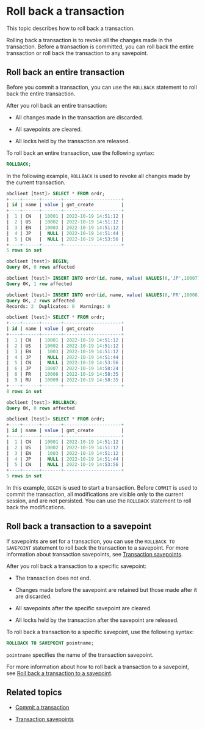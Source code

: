 # Roll back a transaction

This topic describes how to roll back a transaction. 

Rolling back a transaction is to revoke all the changes made in the transaction. Before a transaction is committed, you can roll back the entire transaction or roll back the transaction to any savepoint. 

## Roll back an entire transaction

Before you commit a transaction, you can use the `ROLLBACK` statement to roll back the entire transaction. 

After you roll back an entire transaction:

* All changes made in the transaction are discarded. 

* All savepoints are cleared. 

* All locks held by the transaction are released. 

To roll back an entire transaction, use the following syntax:

```sql
ROLLBACK;
```

In the following example, `ROLLBACK` is used to revoke all changes made by the current transaction. 

```sql
obclient [test]> SELECT * FROM ordr;
+----+------+-------+---------------------+
| id | name | value | gmt_create          |
+----+------+-------+---------------------+
|  1 | CN   | 10001 | 2022-10-19 14:51:12 |
|  2 | US   | 10002 | 2022-10-19 14:51:12 |
|  3 | EN   | 10003 | 2022-10-19 14:51:12 |
|  4 | JP   |  NULL | 2022-10-19 14:51:44 |
|  5 | CN   |  NULL | 2022-10-19 14:53:56 |
+----+------+-------+---------------------+
5 rows in set

obclient [test]> BEGIN;
Query OK, 0 rows affected

obclient [test]> INSERT INTO ordr(id, name, value) VALUES(6,'JP',10007);
Query OK, 1 row affected

obclient [test]> INSERT INTO ordr(id, name, value) VALUES(8,'FR',10008),(9,'RU',10009);
Query OK, 2 rows affected
Records: 2  Duplicates: 0  Warnings: 0

obclient [test]> SELECT * FROM ordr;
+----+------+-------+---------------------+
| id | name | value | gmt_create          |
+----+------+-------+---------------------+
|  1 | CN   | 10001 | 2022-10-19 14:51:12 |
|  2 | US   | 10002 | 2022-10-19 14:51:12 |
|  3 | EN   |  1003 | 2022-10-19 14:51:12 |
|  4 | JP   |  NULL | 2022-10-19 14:51:44 |
|  5 | CN   |  NULL | 2022-10-19 14:53:56 |
|  6 | JP   | 10007 | 2022-10-19 14:58:24 |
|  8 | FR   | 10008 | 2022-10-19 14:58:35 |
|  9 | RU   | 10009 | 2022-10-19 14:58:35 |
+----+------+-------+---------------------+
8 rows in set

obclient [test]> ROLLBACK;
Query OK, 0 rows affected

obclient [test]> SELECT * FROM ordr;
+----+------+-------+---------------------+
| id | name | value | gmt_create          |
+----+------+-------+---------------------+
|  1 | CN   | 10001 | 2022-10-19 14:51:12 |
|  2 | US   | 10002 | 2022-10-19 14:51:12 |
|  3 | EN   |  1003 | 2022-10-19 14:51:12 |
|  4 | JP   |  NULL | 2022-10-19 14:51:44 |
|  5 | CN   |  NULL | 2022-10-19 14:53:56 |
+----+------+-------+---------------------+
5 rows in set
```

In this example, `BEGIN` is used to start a transaction. Before `COMMIT` is used to commit the transaction, all modifications are visible only to the current session, and are not persisted. You can use the `ROLLBACK` statement to roll back the modifications. 

## Roll back a transaction to a savepoint

If savepoints are set for a transaction, you can use the `ROLLBACK TO SAVEPOINT` statement to roll back the transaction to a savepoint. For more information about transaction savepoints, see [Transaction savepoints](3.transaction-savepoints-of-mysql/1.mark-a-savepoint.md). 

After you roll back a transaction to a specific savepoint:

* The transaction does not end. 

* Changes made before the savepoint are retained but those made after it are discarded. 

* All savepoints after the specific savepoint are cleared. 

* All locks held by the transaction after the savepoint are released. 

To roll back a transaction to a specific savepoint, use the following syntax:

```sql
ROLLBACK TO SAVEPOINT pointname;
```

`pointname` specifies the name of the transaction savepoint. 

For more information about how to roll back a transaction to a savepoint, see [Roll back a transaction to a savepoint](3.transaction-savepoints-of-mysql/2.rollback-to-a-savepoint.md). 

## Related topics

* [Commit a transaction](4.submit-transaction.md)

* [Transaction savepoints](3.transaction-savepoints-of-mysql/1.mark-a-savepoint.md)